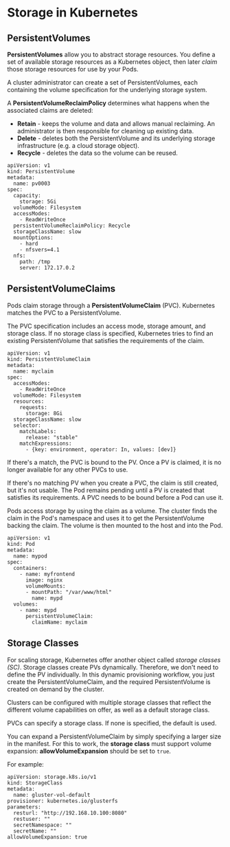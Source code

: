 # Storage in Kubernetes

## PersistentVolumes

**PersistentVolumes** allow you to abstract storage resources. You define a set of available storage resources as a Kubernetes object, then later *claim* those storage resources for use by your Pods.

A cluster administrator can create a set of PersistentVolumes, each containing the volume specification for the underlying storage system.

A **PersistentVolumeReclaimPolicy** determines what happens when the associated claims are deleted:

- **Retain** - keeps the volume and data and allows manual reclaiming. An administrator is then responsible for cleaning up existing data.
- **Delete** - deletes both the PersistentVolume and its underlying storage infrastructure (e.g. a cloud storage object).
- **Recycle** - deletes the data so the volume can be reused.

```
apiVersion: v1
kind: PersistentVolume
metadata:
  name: pv0003
spec:
  capacity:
    storage: 5Gi
  volumeMode: Filesystem
  accessModes:
    - ReadWriteOnce
  persistentVolumeReclaimPolicy: Recycle
  storageClassName: slow
  mountOptions:
    - hard
    - nfsvers=4.1
  nfs:
    path: /tmp
    server: 172.17.0.2
```

## PersistentVolumeClaims

Pods claim storage through a **PersistentVolumeClaim** (PVC). Kubernetes matches the PVC to a PersistentVolume.

The PVC specification includes an access mode, storage amount, and storage class. If no storage class is specified, Kubernetes tries to find an existing PersistentVolume that satisfies the requirements of the claim.

```
apiVersion: v1
kind: PersistentVolumeClaim
metadata:
  name: myclaim
spec:
  accessModes:
    - ReadWriteOnce
  volumeMode: Filesystem
  resources:
    requests:
      storage: 8Gi
  storageClassName: slow
  selector:
    matchLabels:
      release: "stable"
    matchExpressions:
      - {key: environment, operator: In, values: [dev]}
```

If there's a match, the PVC is bound to the PV. Once a PV is claimed, it is no longer available for any other PVCs to use.

If there's no matching PV when you create a PVC, the claim is still created, but it's not usable. The Pod remains pending until a PV is created that satisfies its requirements. A PVC needs to be bound before a Pod can use it.

Pods access storage by using the claim as a volume. The cluster finds the claim in the Pod's namespace and uses it to get the PersistentVolume backing the claim. The volume is then mounted to the host and into the Pod.

```
apiVersion: v1
kind: Pod
metadata:
  name: mypod
spec:
  containers:
    - name: myfrontend
      image: nginx
      volumeMounts:
      - mountPath: "/var/www/html"
        name: mypd
  volumes:
    - name: mypd
      persistentVolumeClaim:
        claimName: myclaim
```

## Storage Classes

For scaling storage, Kubernetes offer another object called *storage classes (SC)*. Storage classes create PVs dynamically. Therefore, we don't need to define the PV individually. In this dynamic provisioning workflow, you just create the PersistentVolumeClaim, and the required PersistentVolume is created on demand by the cluster.

Clusters can be configured with multiple storage classes that reflect the different volume capabilities on offer, as well as a default storage class.

PVCs can specify a storage class. If none is specified, the default is used.

You can expand a PersistentVolumeClaim by simply specifying a larger size in the manifest. For this to work, the **storage class** must support volume expansion: **allowVolumeExpansion** should be set to `true`.

For example:

```
apiVersion: storage.k8s.io/v1
kind: StorageClass
metadata:
  name: gluster-vol-default
provisioner: kubernetes.io/glusterfs
parameters:
  resturl: "http://192.168.10.100:8080"
  restuser: ""
  secretNamespace: ""
  secretName: ""
allowVolumeExpansion: true
```